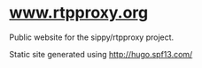 www.rtpproxy.org
================

Public website for the sippy/rtpproxy project.

Static site generated using http://hugo.spf13.com/
